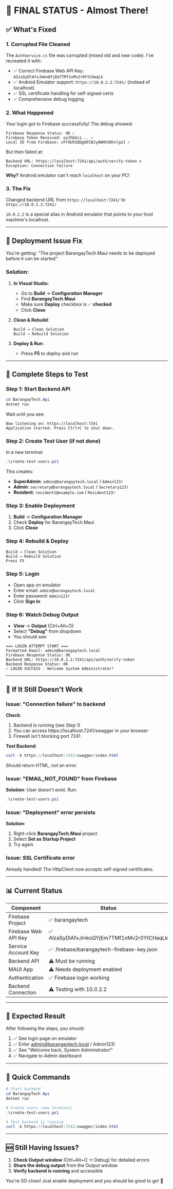 ﻿# 🎉 FINAL STATUS - Almost There!

## ✅ What's Fixed

### 1. **Corrupted File Cleaned**
The `AuthService.cs` file was corrupted (mixed old and new code). I've recreated it with:
- ✅ Correct Firebase Web API Key: `AIzaSyDlAfxJmkoQYjEm7TMf1xMv2r0YtCHaqLk`
- ✅ Android Emulator support: `https://10.0.2.2:7241/` (instead of localhost)
- ✅ SSL certificate handling for self-signed certs
- ✅ Comprehensive debug logging

### 2. **What Happened**
Your login got to Firebase successfully! The debug showed:
```
Firebase Response Status: OK ✓
Firebase Token Received: eyJhbGci... ✓
Local ID from Firebase: cPrOUhIQQgOOlBJyAWH5X0hnlgz1 ✓
```

But then failed at:
```
Backend URL: https://localhost:7241/api/auth/verify-token ✗
Exception: Connection failure
```

**Why?** Android emulator can't reach `localhost` on your PC!

### 3. **The Fix**
Changed backend URL from `https://localhost:7241/` to `https://10.0.2.2:7241/`

`10.0.2.2` is a special alias in Android emulator that points to your host machine's localhost.

---

## 🔧 Deployment Issue Fix

You're getting: "The project BarangayTech.Maui needs to be deployed before it can be started"

### Solution:

1. **In Visual Studio**:
   - Go to **Build** → **Configuration Manager**
   - Find **BarangayTech.Maui**
   - Make sure **Deploy** checkbox is ✅ **checked**
   - Click **Close**

2. **Clean & Rebuild**:
   ```
   Build → Clean Solution
   Build → Rebuild Solution
   ```

3. **Deploy & Run**:
   - Press **F5** to deploy and run

---

## 🚀 Complete Steps to Test

### Step 1: Start Backend API
```powershell
cd BarangayTech.Api
dotnet run
```

Wait until you see:
```
Now listening on: https://localhost:7241
Application started. Press Ctrl+C to shut down.
```

### Step 2: Create Test User (if not done)
In a new terminal:
```powershell
.\create-test-users.ps1
```

This creates:
- **SuperAdmin**: `admin@barangaytech.local` / `Admin123!`
- **Admin**: `secretary@barangaytech.local` / `Secretary123!`
- **Resident**: `resident1@example.com` / `Resident123!`

### Step 3: Enable Deployment
1. **Build** → **Configuration Manager**
2. Check **Deploy** for BarangayTech.Maui
3. Click **Close**

### Step 4: Rebuild & Deploy
```
Build → Clean Solution
Build → Rebuild Solution
Press F5
```

### Step 5: Login
- Open app on emulator
- Enter email: `admin@barangaytech.local`
- Enter password: `Admin123!`
- Click **Sign In**

### Step 6: Watch Debug Output
- **View** → **Output** (Ctrl+Alt+O)
- Select **"Debug"** from dropdown
- You should see:
```
=== LOGIN ATTEMPT START ===
Formatted Email: admin@barangaytech.local
Firebase Response Status: OK
Backend URL: https://10.0.2.2:7241/api/auth/verify-token
Backend Response Status: OK
✓ LOGIN SUCCESS - Welcome System Administrator!
```

---

## 🐛 If It Still Doesn't Work

### Issue: "Connection failure" to backend
**Check**:
1. Backend is running (see Step 1)
2. You can access https://localhost:7241/swagger in your browser
3. Firewall isn't blocking port 7241

**Test Backend**:
```powershell
curl -k https://localhost:7241/swagger/index.html
```

Should return HTML, not an error.

### Issue: "EMAIL_NOT_FOUND" from Firebase
**Solution**: User doesn't exist. Run:
```powershell
.\create-test-users.ps1
```

### Issue: "Deployment" error persists
**Solution**:
1. Right-click **BarangayTech.Maui** project
2. Select **Set as Startup Project**
3. Try again

### Issue: SSL Certificate error
Already handled! The HttpClient now accepts self-signed certificates.

---

## 📊 Current Status

| Component | Status |
|-----------|--------|
| Firebase Project | ✅ barangaytech |
| Firebase Web API Key | ✅ AIzaSyDlAfxJmkoQYjEm7TMf1xMv2r0YtCHaqLk |
| Service Account Key | ✅ .firebase/barangaytech-firebase-key.json |
| Backend API | ⚠️ Must be running |
| MAUI App | ⚠️ Needs deployment enabled |
| Authentication | ✅ Firebase login working |
| Backend Connection | ⚠️ Testing with 10.0.2.2 |

---

## 🎯 Expected Result

After following the steps, you should:
1. ✅ See login page on emulator
2. ✅ Enter admin@barangaytech.local / Admin123!
3. ✅ See "Welcome back, System Administrator!"
4. ✅ Navigate to Admin dashboard

---

## 📝 Quick Commands

```powershell
# Start backend
cd BarangayTech.Api
dotnet run

# Create users (new terminal)
.\create-test-users.ps1

# Test backend is running
curl -k https://localhost:7241/swagger/index.html
```

---

## 🆘 Still Having Issues?

1. **Check Output window** (Ctrl+Alt+O → Debug) for detailed errors
2. **Share the debug output** from the Output window
3. **Verify backend is running** and accessible

You're SO close! Just enable deployment and you should be good to go! 🚀
